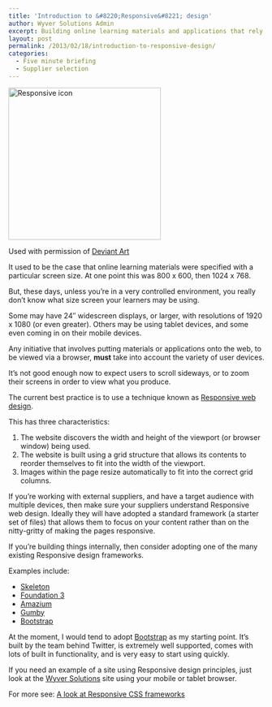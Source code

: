 ```yaml
---
title: 'Introduction to &#8220;Responsive&#8221; design'
author: Wyver Solutions Admin
excerpt: Building online learning materials and applications that rely on a certain screen size is, with the plethora of available devices, now not an option. Responsive web design allows you to focus on content without worrying about screen size.
layout: post
permalink: /2013/02/18/introduction-to-responsive-design/
categories:
  - Five minute briefing
  - Supplier selection
---
```

<div id="attachment_595" style="width: 310px" class="wp-caption alignleft">
  <a href="http://www.wyversolutions.co.uk/cms/wp-content/uploads/2013/02/responsive_icon__psd_included__by_avrgdznr-d5955db.png"><img class="size-medium wp-image-595" alt="Responsive icon" src="http://www.wyversolutions.co.uk/cms/wp-content/uploads/2013/02/responsive_icon__psd_included__by_avrgdznr-d5955db-300x300.png" width="300" height="300" /></a>
  
  <p class="wp-caption-text">
    Used with permission of <a href="http://avrgdznr.deviantart.com/art/Responsive-Icon-PSD-Included-317687663">Deviant Art</a>
  </p>
</div>

It used to be the case that online learning materials were specified with a particular screen size. At one point this was 800 x 600, then 1024 x 768.

But, these days, unless you&#8217;re in a very controlled environment, you really don&#8217;t know what size screen your learners may be using.

Some may have 24&#8243; widescreen displays, or larger, with resolutions of 1920 x 1080 (or even greater). Others may be using tablet devices, and some even coming in on their mobile devices.

Any initiative that involves putting materials or applications onto the web, to be viewed via a browser, **must** take into account the variety of user devices.

It&#8217;s not good enough now to expect users to scroll sideways, or to zoom their screens in order to view what you produce.

The current best practice is to use a technique known as <a title="Wikipedia article on Responsive Web Design" href="http://en.wikipedia.org/wiki/Responsive_web_design" target="_blank">Responsive web design</a>.

This has three characteristics:

  1. <span style="line-height: 13px;">The website discovers the width and height of the viewport (or browser window) being used.</span>
  2. The website is built using a grid structure that allows its contents to reorder themselves to fit into the width of the viewport.
  3. Images within the page resize automatically to fit into the correct grid columns.

If you&#8217;re working with external suppliers, and have a target audience with multiple devices, then make sure your suppliers understand Responsive web design. Ideally they will have adopted a standard framework (a starter set of files) that allows them to focus on your content rather than on the nitty-gritty of making the pages responsive.

If you&#8217;re building things internally, then consider adopting one of the many existing Responsive design frameworks.

Examples include:

  * <a href="http://www.getskeleton.com/" target="_blank">Skeleton</a>
  * <a href="http://foundation.zurb.com/" target="_blank">Foundation 3</a>
  * <a href="http://www.amazium.co.uk/" target="_blank">Amazium</a>
  * <a href="http://twitter.github.com/bootstrap/" target="_blank">Gumby</a>
  * <a href="http://twitter.github.com/bootstrap/" target="_blank">Bootstrap</a>

At the moment, I would tend to adopt <a href="http://twitter.github.com/bootstrap/" target="_blank">Bootstrap</a> as my starting point. It&#8217;s built by the team behind Twitter, is extremely well supported, comes with lots of built in functionality, and is very easy to start using quickly.

If you need an example of a site using Responsive design principles, just look at the <a href="http://www.wyversolutions.co.uk" target="_blank">Wyver Solutions</a> site using your mobile or tablet browser.

For more see: <a href="http://blog.teamtreehouse.com/a-look-at-responsive-css-frameworks" target="_blank">A look at Responsive CSS frameworks</a>